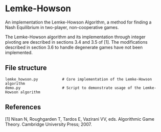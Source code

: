 # Lemke-Howson
An implementation the Lemke-Howson Algorithm, a method for finding a Nash Equilibrium in two-player, non-cooperative games.

The Lemke-Howson algorithm and its implementation through integer pivoting are described in sections 3.4 and 3.5 of [1]. The modifications described in section 3.6 to handle degenerate games have not been implemented.

## File structure

```
lemke_howson.py           # Core implementation of the Lemke-Howson algorithm
demo.py                   # Script to demonstrate usage of the Lemke-Howson algorithm
```

## References
[1] Nisan N, Roughgarden T, Tardos E, Vazirani VV, eds. Algorithmic Game Theory. Cambridge University Press; 2007.
